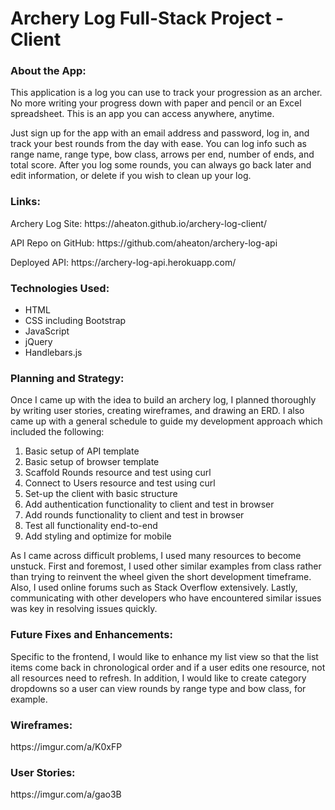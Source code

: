<h1>Archery Log Full-Stack Project - Client</h1>

<h3>About the App:</h3>
<p>This application is a log you can use to track your progression as an archer. No more writing your progress down with paper and pencil or an Excel spreadsheet. This is an app you can access anywhere, anytime.</p>
<p>Just sign up for the app with an email address and password, log in, and track your best rounds from the day with ease. You can log info such as range name, range type, bow class, arrows per end, number of ends, and total score. After you log some rounds, you can always go back later and edit information, or delete if you wish to clean up your log.</p>

<h3>Links:</h3>
<p>Archery Log Site: https://aheaton.github.io/archery-log-client/</p>
<p>API Repo on GitHub: https://github.com/aheaton/archery-log-api</p>
<p>Deployed API: https://archery-log-api.herokuapp.com/</p>

<h3>Technologies Used:</h3>
<ul>
<li>HTML</li>
<li>CSS including Bootstrap</li>
<li>JavaScript</li>
<li>jQuery</li>
<li>Handlebars.js</li>
</ul>

<h3>Planning and Strategy:</h3>
<p>Once I came up with the idea to build an archery log, I planned thoroughly by writing user stories, creating wireframes, and drawing an ERD. I also came up with a general schedule to guide my development approach which included the following:</p>
<ol>
<li>Basic setup of API template</li>
<li>Basic setup of browser template</li>
<li>Scaffold Rounds resource and test using curl</li>
<li>Connect to Users resource and test using curl</li>
<li>Set-up the client with basic structure</li>
<li>Add authentication functionality to client and test in browser</li>
<li>Add rounds functionality to client and test in browser</li>
<li>Test all functionality end-to-end</li>
<li>Add styling and optimize for mobile</li>
</ol>
<p>As I came across difficult problems, I used many resources to become unstuck. First and foremost, I used other similar examples from class rather than trying to reinvent the wheel given the short development timeframe. Also, I used online forums such as Stack Overflow extensively. Lastly, communicating with other developers who have encountered similar issues was key in resolving issues quickly.</p>

<h3>Future Fixes and Enhancements:</h3>
<p>Specific to the frontend, I would like to enhance my list view so that the list items come back in chronological order and if a user edits one resource, not all resources need to refresh. In addition, I would like to create category dropdowns so a user can view rounds by range type and bow class, for example.</p>

<h3>Wireframes:</h3>
<p>https://imgur.com/a/K0xFP</p>

<h3>User Stories:</h3>
<p>https://imgur.com/a/gao3B</p>
